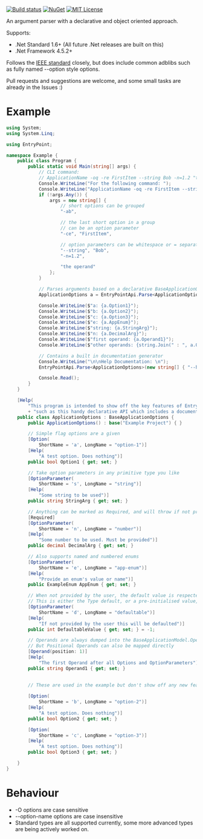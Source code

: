 [![Build status](https://ci.appveyor.com/api/projects/status/bocpkn9t5lhan1o9?svg=true)](https://ci.appveyor.com/project/Nick-Lucas/entrypoint)
[![NuGet](https://img.shields.io/nuget/v/EntryPoint.svg)](https://www.nuget.org/packages/EntryPoint)
[![MIT License](https://img.shields.io/github/license/Nick-Lucas/EntryPoint.svg)](https://github.com/Nick-Lucas/EntryPoint/blob/master/LICENSE)


An argument parser with a declarative and object oriented approach.

Supports:
* .Net Standard 1.6+ (All future .Net releases are built on this)
* .Net Framework 4.5.2+

Follows the [IEEE standard](http://pubs.opengroup.org/onlinepubs/9699919799/basedefs/V1_chap12.html) closely, but does include common adblibs such as fully named --option style options.

Pull requests and suggestions are welcome, and some small tasks are already in the Issues :)

# Example

```C#
using System;
using System.Linq;

using EntryPoint;

namespace Example {
    public class Program {
        public static void Main(string[] args) {
            // CLI command:
            // ApplicationName -oq -re FirstItem --string Bob -n=1.2 "the operand"
            Console.WriteLine("For the following command: ");
            Console.WriteLine("ApplicationName -oq -re FirstItem --string Bob -n=1.2 \"the operand\"\n");
            if (!args.Any()) {
                args = new string[] {
                    // short options can be grouped
                    "-ab",

                    // the last short option in a group 
                    // can be an option parameter
                    "-ce", "FirstItem",

                    // option parameters can be whitespace or = separated
                    "--string", "Bob",
                    "-n=1.2",

                    "the operand"
                };
            }

            // Parses arguments based on a declarative BaseApplicationOptions implementation (below)
            ApplicationOptions a = EntryPointApi.Parse<ApplicationOptions>(args);

            Console.WriteLine($"a: {a.Option1}");
            Console.WriteLine($"b: {a.Option2}");
            Console.WriteLine($"c: {a.Option3}");
            Console.WriteLine($"e: {a.AppEnum}");
            Console.WriteLine($"string: {a.StringArg}");
            Console.WriteLine($"n: {a.DecimalArg}");
            Console.WriteLine($"first operand: {a.Operand1}");
            Console.WriteLine($"other operands: {string.Join(" : ", a.Operands)}");

            // Contains a built in documentation generator
            Console.WriteLine("\n\nHelp Documentation: \n");
            EntryPointApi.Parse<ApplicationOptions>(new string[] { "--help" });

            Console.Read();
        }
    }

    [Help(
        "This program is intended to show off the key features of EntryPoint, "
        + "such as this handy declarative API which includes a documentation generator")]
    public class ApplicationOptions : BaseApplicationOptions {
        public ApplicationOptions() : base("Example Project") { }

        // Simple flag options are a given
        [Option(
            ShortName = 'a', LongName = "option-1")]
        [Help(
            "A test option. Does nothing")]
        public bool Option1 { get; set; }

        // Take option parameters in any primitive type you like
        [OptionParameter(
            ShortName = 's', LongName = "string")]
        [Help(
            "Some string to be used")]
        public string StringArg { get; set; }

        // Anything can be marked as Required, and will throw if not provided
        [Required]
        [OptionParameter(
            ShortName = 'n', LongName = "number")]
        [Help(
            "Some number to be used. Must be provided")]
        public decimal DecimalArg { get; set; }

        // Also supports named and numbered enums
        [OptionParameter(
            ShortName = 'e', LongName = "app-enum")]
        [Help(
            "Provide an enum's value or name")]
        public ExampleEnum AppEnum { get; set; }

        // When not provided by the user, the default value is respected
        // This is either the Type default, or a pre-initialised value, like below.
        [OptionParameter(
            ShortName = 'd', LongName = "defaultable")]
        [Help(
            "If not provided by the user this will be defaulted")]
        public int DefaultableValue { get; set; } = -1;

        // Operands are always dumped into the BaseApplicationModel.Operands list
        // But Positional Operands can also be mapped directly
        [Operand(position: 1)]
        [Help(
            "The first Operand after all Options and OptionParameters")]
        public string Operand1 { get; set; }

        
        // These are used in the example but don't show off any new features
        
        [Option(
            ShortName = 'b', LongName = "option-2")]
        [Help(
            "A test option. Does nothing")]
        public bool Option2 { get; set; }

        [Option(
            ShortName = 'c', LongName = "option-3")]
        [Help(
            "A test option. Does nothing")]
        public bool Option3 { get; set; }

    }
}

```

# Behaviour

* -O options are case sensitive
* --option-name options are case insensitive
* Standard types are all supported currently, some more advanced types are being actively worked on.
